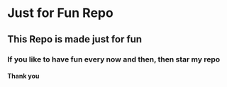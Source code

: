 # Just for Fun Repo

## This Repo is made just for fun

### If you like to have fun every now and then, then star my repo

#### Thank you
